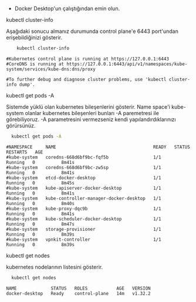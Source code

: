 - Docker Desktop'un çalıştığından emin olun.


kubectl cluster-info

Aşağıdaki sonucu almanız durumunda control plane'e 6443 port'undan erişebildiğinizi gösterir.

``` bash
    kubectl cluster-info

```

```
#Kubernetes control plane is running at https://127.0.0.1:6443
#CoreDNS is running at https://127.0.0.1:6443/api/v1/namespaces/kube-system/services/kube-dns:dns/proxy

#To further debug and diagnose cluster problems, use 'kubectl cluster-info dump'.
```



kubectl get pods -A

Sistemde yüklü olan kubernetes bileşenlerini gösterir. Name space'i kube-system olanlar kubernetes bileşenleri bunları -A paremetresi ile görebiliyoruz. -A parametresini vermezseniz kendi yapılandırdıklarınızı görürsünüz.
```bash
  kubectl get pods -A
```

```
#NAMESPACE     NAME                                     READY   STATUS    RESTARTS   AGE
#kube-system   coredns-668d6bf9bc-fqf5b                 1/1     Running   0          8m41s
#kube-system   coredns-668d6bf9bc-zw5sp                 1/1     Running   0          8m41s
#kube-system   etcd-docker-desktop                      1/1     Running   0          8m45s
#kube-system   kube-apiserver-docker-desktop            1/1     Running   0          8m41s
#kube-system   kube-controller-manager-docker-desktop   1/1     Running   0          8m40s
#kube-system   kube-proxy-dqc9b                         1/1     Running   0          8m41s
#kube-system   kube-scheduler-docker-desktop            1/1     Running   0          8m47s
#kube-system   storage-provisioner                      1/1     Running   0          8m39s
#kube-system   vpnkit-controller                        1/1     Running   0          8m39s

```

kubectl get nodes

kubernetes nodelarının listesini gösterir.
```bash
  kubectl get nodes
```

```
NAME             STATUS   ROLES           AGE   VERSION
docker-desktop   Ready    control-plane   14m   v1.32.2
```